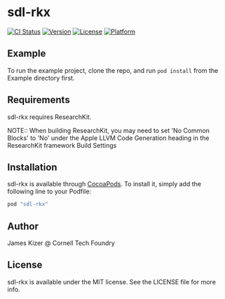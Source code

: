 # sdl-rkx

[![CI Status](http://img.shields.io/travis/James/sdl-rkx.svg?style=flat)](https://travis-ci.org/James/sdl-rkx)
[![Version](https://img.shields.io/cocoapods/v/sdl-rkx.svg?style=flat)](http://cocoapods.org/pods/sdl-rkx)
[![License](https://img.shields.io/cocoapods/l/sdl-rkx.svg?style=flat)](http://cocoapods.org/pods/sdl-rkx)
[![Platform](https://img.shields.io/cocoapods/p/sdl-rkx.svg?style=flat)](http://cocoapods.org/pods/sdl-rkx)

## Example

To run the example project, clone the repo, and run `pod install` from the Example directory first.

## Requirements

sdl-rkx requires ResearchKit.

NOTE:: When building ResearchKit, you may need to set 'No Common Blocks' to 'No' under the Apple LLVM Code Generation heading in the ResearchKit framework Build Settings

## Installation

sdl-rkx is available through [CocoaPods](http://cocoapods.org). To install
it, simply add the following line to your Podfile:

```ruby
pod "sdl-rkx"
```

## Author

James Kizer @ Cornell Tech Foundry

## License

sdl-rkx is available under the MIT license. See the LICENSE file for more info.
